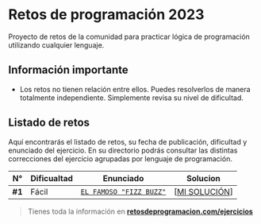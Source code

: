 # Retos de programación 2023

Proyecto de retos de la comunidad para practicar lógica de programación utilizando cualquier lenguaje.

## Información importante

- Los retos no tienen relación entre ellos. Puedes resolverlos de manera totalmente independiente. Simplemente revisa su nivel de dificultad.

## Listado de retos

Aquí encontrarás el listado de retos, su fecha de publicación, dificultad y enunciado del ejercicio. En su directorio podrás consultar las distintas correcciones del ejercicio agrupadas por lenguaje de programación.

| N°     | Dificualtad | Enunciado                                      | Solucion                        |
| ------ | ----------- | ---------------------------------------------- | ------------------------------- |
| **#1** | Fácil       | [`EL FAMOSO "FIZZ BUZZ"`](./Reto-01/README.md) | [[MI SOLUCIÓN](./Reto-01/1.py)] |

> Tienes toda la información en **[retosdeprogramacion.com/ejercicios](https://retosdeprogramacion.com/ejercicios)**
